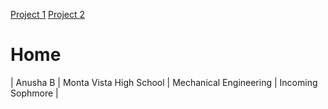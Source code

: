 [Project 1](./project1.md)
[Project 2](./project2.md)
# Home

<!--| **Engineer** | **School** | **Area of Interest** | **Grade** |
|:--:|:--:|:--:|:--:|-->

| Anusha B | Monta Vista High School | Mechanical Engineering | Incoming Sophmore |

<!--To watch the BSE tutorial on how to create a portfolio, click here.-->
